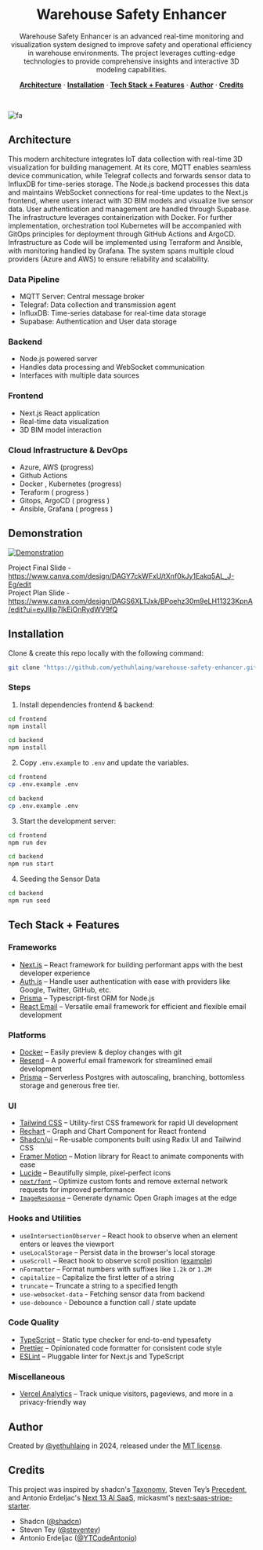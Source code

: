 <h1 align="center">
   Warehouse Safety Enhancer

</h1>

<p align="center">
Warehouse Safety Enhancer is an advanced real-time monitoring and visualization system designed to improve safety and operational efficiency in warehouse environments. The project leverages cutting-edge technologies to provide comprehensive insights and interactive 3D modeling capabilities.
</p>

<p align="center">

<p align="center">
  <a href="#architecture"><strong>Architecture</strong></a> ·
  <a href="#installation"><strong>Installation</strong></a> ·
  <a href="#tech-stack--features"><strong>Tech Stack + Features</strong></a> ·
  <a href="#author"><strong>Author</strong></a> ·
  <a href="#credits"><strong>Credits</strong></a>
</p>
<br/>

![fa](https://github.com/user-attachments/assets/2e9006f6-355e-4061-a0e4-422dda907ed8)

## Architecture
This modern architecture integrates IoT data collection with real-time 3D visualization for building management. At its core, MQTT enables seamless device communication, while Telegraf collects and forwards sensor data to InfluxDB for time-series storage. The Node.js backend processes this data and maintains WebSocket connections for real-time updates to the Next.js frontend, where users interact with 3D BIM models and visualize live sensor data. User authentication and management are handled through Supabase. The infrastructure leverages containerization with Docker. For further implementation, orchestration tool Kubernetes will be accompanied with GitOps principles for deployment through GitHub Actions and ArgoCD. Infrastructure as Code will be implemented using Terraform and Ansible, with monitoring handled by Grafana. The system spans multiple cloud providers (Azure and AWS) to ensure reliability and scalability.

### Data Pipeline

- MQTT Server: Central message broker
- Telegraf: Data collection and transmission agent
- InfluxDB: Time-series database for real-time data storage
- Supabase: Authentication and User data storage

### Backend
- Node.js powered server
- Handles data processing and WebSocket communication
- Interfaces with multiple data sources

### Frontend
- Next.js React application
- Real-time data visualization
- 3D BIM model interaction

### Cloud Infrastructure & DevOps
- Azure, AWS (progress)
- Github Actions
- Docker , Kubernetes (progress)
- Teraform ( progress )
- Gitops, ArgoCD ( progress )
- Ansible, Grafana ( progress )


## Demonstration
[![Demonstration](https://img.youtube.com/vi/dgH2xlIkEqQ/0.jpg)](https://www.youtube.com/watch?v=dgH2xlIkEqQ)

Project Final Slide - https://www.canva.com/design/DAGY7ckWFxU/tXnf0kJy1Eakq5AL_J-Eg/edit  
Project Plan Slide - https://www.canva.com/design/DAGS6XLTJxk/BPoehz30m9eLH11323KpnA/edit?ui=eyJIIjp7IkEiOnRydWV9fQ 
## Installation

Clone & create this repo locally with the following command:

```bash
git clone "https://github.com/yethuhlaing/warehouse-safety-enhancer.git"
```

### Steps

1. Install dependencies frontend & backend:

```sh
cd frontend
npm install

cd backend
npm install
```

2. Copy `.env.example` to `.env` and update the variables.

```sh
cd frontend
cp .env.example .env

cd backend
cp .env.example .env
```

3. Start the development server:

```sh
cd frontend
npm run dev

cd backend
npm run start
```

4. Seeding the Sensor Data
```sh
cd backend
npm run seed
```

## Tech Stack + Features

### Frameworks

- [Next.js](https://nextjs.org/) – React framework for building performant apps with the best developer experience
- [Auth.js](https://authjs.dev/) – Handle user authentication with ease with providers like Google, Twitter, GitHub, etc.
- [Prisma](https://www.prisma.io/) – Typescript-first ORM for Node.js
- [React Email](https://react.email/) – Versatile email framework for efficient and flexible email development

### Platforms

- [Docker](https://docker.com/) – Easily preview & deploy changes with git
- [Resend](https://resend.com/) – A powerful email framework for streamlined email development
- [Prisma](https://prisma.io/) – Serverless Postgres with autoscaling, branching, bottomless storage and generous free tier.

### UI

- [Tailwind CSS](https://tailwindcss.com/) – Utility-first CSS framework for rapid UI development
- [Rechart](https://rechart.org/) – Graph and Chart Component for React frontend
- [Shadcn/ui](https://ui.shadcn.com/) – Re-usable components built using Radix UI and Tailwind CSS
- [Framer Motion](https://framer.com/motion) – Motion library for React to animate components with ease
- [Lucide](https://lucide.dev/) – Beautifully simple, pixel-perfect icons
- [`next/font`](https://nextjs.org/docs/basic-features/font-optimization) – Optimize custom fonts and remove external network requests for improved performance
- [`ImageResponse`](https://nextjs.org/docs/app/api-reference/functions/image-response) – Generate dynamic Open Graph images at the edge

### Hooks and Utilities

- `useIntersectionObserver` – React hook to observe when an element enters or leaves the viewport
- `useLocalStorage` – Persist data in the browser's local storage
- `useScroll` – React hook to observe scroll position ([example](https://github.com/mickasmt/precedent/blob/main/components/layout/navbar.tsx#L12))
- `nFormatter` – Format numbers with suffixes like `1.2k` or `1.2M`
- `capitalize` – Capitalize the first letter of a string
- `truncate` – Truncate a string to a specified length
- `use-websocket-data` - Fetching sensor data from backend
- `use-debounce` - Debounce a function call / state update

### Code Quality

- [TypeScript](https://www.typescriptlang.org/) – Static type checker for end-to-end typesafety
- [Prettier](https://prettier.io/) – Opinionated code formatter for consistent code style
- [ESLint](https://eslint.org/) – Pluggable linter for Next.js and TypeScript

### Miscellaneous

- [Vercel Analytics](https://vercel.com/analytics) – Track unique visitors, pageviews, and more in a privacy-friendly way

## Author

Created by [@yethuhlaing](https://yethuhlaing.vercel.app) in 2024, released under the [MIT license](https://github.com/yethuhlaing/warehouse-safety-enhancer/blob/main/LICENSE).

## Credits

This project was inspired by shadcn's [Taxonomy](https://github.com/shadcn-ui/taxonomy), Steven Tey’s [Precedent](https://github.com/steven-tey/precedent), and Antonio Erdeljac's [Next 13 AI SaaS](https://github.com/AntonioErdeljac/next13-ai-saas), mickasmt's [next-saas-stripe-starter](https://github.com/mickasmt/next-saas-stripe-starter).

- Shadcn ([@shadcn](https://twitter.com/shadcn))
- Steven Tey ([@steventey](https://twitter.com/steventey))
- Antonio Erdeljac ([@YTCodeAntonio](https://twitter.com/AntonioErdeljac))
